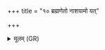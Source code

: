 +++
title = "१० ब्रह्मणेतो नाशयामो यत्"

+++
<details><summary>मूलम् (GR)</summary>

ब्रह्मणेतो नाशयामो  
यत् किं चाङ्गेष्व् आमयत् ।  
शल्यान् यक्ष्मस्याथो रोपीस् +++(Bhatt. śalyāṃ)+++  
ता इतो वि नयामसि ॥
</details>